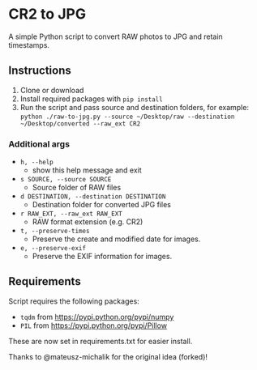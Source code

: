 # CR2 to JPG

A simple Python script to convert RAW photos to JPG and retain timestamps.

## Instructions

1. Clone or download
2. Install required packages with `pip install`
3. Run the script and pass source and destination folders, for example: `python ./raw-to-jpg.py --source ~/Desktop/raw --destination ~/Desktop/converted --raw_ext CR2`

### Additional args

- `h, --help`
  - show this help message and exit
- `s SOURCE, --source SOURCE`
  - Source folder of RAW files
- `d DESTINATION, --destination DESTINATION`
  - Destination folder for converted JPG files
- `r RAW_EXT, --raw_ext RAW_EXT`
  - RAW format extension (e.g. CR2)
- `t, --preserve-times`
  - Preserve the create and modified date for images.
- `e, --preserve-exif`
  - Preserve the EXIF information for images.

## Requirements

Script requires the following packages:

- `tqdm` from https://pypi.python.org/pypi/numpy
- `PIL` from https://pypi.python.org/pypi/Pillow

These are now set in requirements.txt for easier install.

Thanks to @mateusz-michalik for the original idea (forked)!
